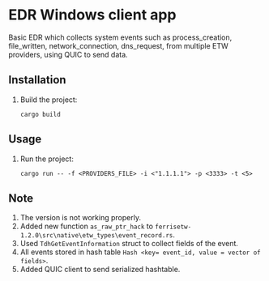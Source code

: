 # EDR Windows client app
Basic EDR which collects system events such as process_creation, file_written,  network_connection, dns_request, from multiple ETW providers, using QUIC to send data.

## Installation

1. Build the project:

    ```
    cargo build
    ```

## Usage

1. Run the project:

    ```
    cargo run -- -f <PROVIDERS_FILE> -i <"1.1.1.1"> -p <3333> -t <5> 
    ```

## Note

1. The version is not working properly.
2. Added new function `as_raw_ptr_hack` to `ferrisetw-1.2.0\src\native\etw_types\event_record.rs`.
3. Used `TdhGetEventInformation` struct to collect fields of the event.
4. All events stored in hash table `Hash <key= event_id, value = vector of fields>`.
5. Added QUIC client to send serialized hashtable.

